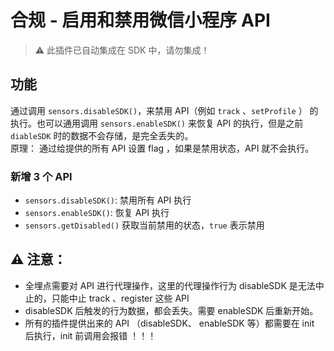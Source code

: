 # 合规 - 启用和禁用微信小程序 API
>⚠️ 此插件已自动集成在 SDK 中，请勿集成！

## 功能
通过调用 `sensors.disableSDK()`，来禁用 API（例如 `track` 、`setProfile` ） 的执行。也可以通用调用 `sensors.enableSDK()` 来恢复 API 的执行，但是之前 `diableSDK` 时的数据不会存储，是完全丢失的。     
原理： 通过给提供的所有 API 设置 flag ，如果是禁用状态，API 就不会执行。  


### 新增 3 个 API
* `sensors.disableSDK()`: 禁用所有 API 执行
* `sensors.enableSDK()`:  恢复 API 执行
* `sensors.getDisabled()` 获取当前禁用的状态，`true` 表示禁用


## ⚠ 注意：
* 全埋点需要对 API 进行代理操作，这里的代理操作行为 disableSDK 是无法中止的，只能中止 track 、register 这些 API
* disableSDK 后触发的行为数据，都会丢失。需要 enableSDK 后重新开始。
* 所有的插件提供出来的 API （disableSDK、 enableSDK 等）都需要在 init 后执行，init 前调用会报错 ！！！
